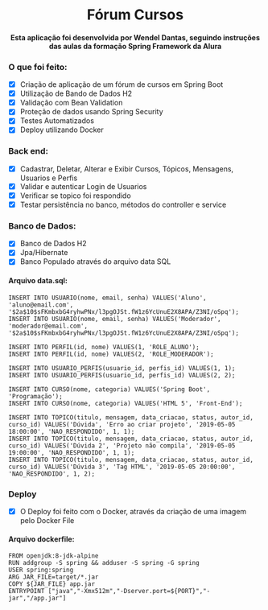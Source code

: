 <h1 align="center" id="topo">Fórum Cursos</h1>

<h4 align="center" id="topo"> Esta aplicação foi desenvolvida por Wendel Dantas, seguindo instruções das aulas da formação Spring Framework da Alura</br></h4>

<h3 id:"Atividades"> O que foi feito:</h3>

- [X] Criação de aplicação de um fórum de cursos em Spring Boot
- [X] Utilização de Bando de Dados H2
- [X] Validação com Bean Validation
- [X] Proteção de dados usando Spring Security
- [X] Testes Automatizados
- [X] Deploy utilizando Docker

<h3 id:"Caract"> Back end:</h3>

- [X] Cadastrar, Deletar, Alterar e Exibir Cursos, Tópicos, Mensagens, Usuarios e Perfis
- [X] Validar e autenticar Login de Usuarios
- [X] Verificar se topico foi respondido
- [X] Testar persistência no banco, métodos do controller e service

<h3 id:"BD"> Banco de Dados:</h3>

- [X] Banco de Dados H2
- [X] Jpa/Hibernate
- [X] Banco Populado através do arquivo data SQL

<h4 id:"sql"> Arquivo data.sql:</h4>

```
INSERT INTO USUARIO(nome, email, senha) VALUES('Aluno', 'aluno@email.com', '$2a$10$sFKmbxbG4ryhwPNx/l3pgOJSt.fW1z6YcUnuE2X8APA/Z3NI/oSpq');
INSERT INTO USUARIO(nome, email, senha) VALUES('Moderador', 'moderador@email.com', '$2a$10$sFKmbxbG4ryhwPNx/l3pgOJSt.fW1z6YcUnuE2X8APA/Z3NI/oSpq');

INSERT INTO PERFIL(id, nome) VALUES(1, 'ROLE_ALUNO');
INSERT INTO PERFIL(id, nome) VALUES(2, 'ROLE_MODERADOR');

INSERT INTO USUARIO_PERFIS(usuario_id, perfis_id) VALUES(1, 1);
INSERT INTO USUARIO_PERFIS(usuario_id, perfis_id) VALUES(2, 2);

INSERT INTO CURSO(nome, categoria) VALUES('Spring Boot', 'Programação');
INSERT INTO CURSO(nome, categoria) VALUES('HTML 5', 'Front-End');

INSERT INTO TOPICO(titulo, mensagem, data_criacao, status, autor_id, curso_id) VALUES('Dúvida', 'Erro ao criar projeto', '2019-05-05 18:00:00', 'NAO_RESPONDIDO', 1, 1);
INSERT INTO TOPICO(titulo, mensagem, data_criacao, status, autor_id, curso_id) VALUES('Dúvida 2', 'Projeto não compila', '2019-05-05 19:00:00', 'NAO_RESPONDIDO', 1, 1);
INSERT INTO TOPICO(titulo, mensagem, data_criacao, status, autor_id, curso_id) VALUES('Dúvida 3', 'Tag HTML', '2019-05-05 20:00:00', 'NAO_RESPONDIDO', 1, 2);

```
<h3 id:"Deploy">Deploy</h3>

- [X] O Deploy foi feito com o Docker, através da criação de uma imagem pelo Docker File

<h4 id:"dk"> Arquivo dockerfile:</h4>

```
FROM openjdk:8-jdk-alpine
RUN addgroup -S spring && adduser -S spring -G spring
USER spring:spring
ARG JAR_FILE=target/*.jar
COPY ${JAR_FILE} app.jar
ENTRYPOINT ["java","-Xmx512m","-Dserver.port=${PORT}","-jar","/app.jar"]
```
